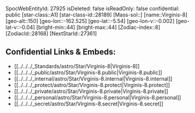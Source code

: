 ﻿---
location: [-5.54,162.525,150]
type: Star
tags:
- astro/Star

---
SpocWebEntityId: 27925
isDeleted: false
isReadOnly: false
confidential: public
[star-class::A1]
[star-class-id::28189]
[Mass-sol::]
[name::Virginis-8]
[geo-alt::150]
[geo-lon::-162.525]
[geo-lat::-5.54]
[geo-lon-v::-0.002]
[geo-lat-v::-0.04]
[bright-min::44]
[bright-max::44]
[Zodiac-index::8]
[ZodiacId::28168]
[NextStarId::27361]



## Confidential Links & Embeds: 
- [[../../../_Standards/astro/Star/Virginis-8|Virginis-8]] 
- [[../../../_public/astro/Star/Virginis-8.public|Virginis-8.public]] 
- [[../../../_internal/astro/Star/Virginis-8.internal|Virginis-8.internal]] 
- [[../../../_protect/astro/Star/Virginis-8.protect|Virginis-8.protect]] 
- [[../../../_private/astro/Star/Virginis-8.private|Virginis-8.private]] 
- [[../../../_personal/astro/Star/Virginis-8.personal|Virginis-8.personal]] 
- [[../../../_secret/astro/Star/Virginis-8.secret|Virginis-8.secret]] 
